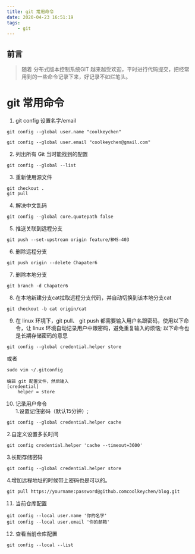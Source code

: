 ```yaml
---
title: git 常用命令
date: 2020-04-23 16:51:19
tags: 
    - git
---
```


## 前言
> 随着 分布式版本控制系统GIT 越来越受欢迎，平时进行代码提交，把经常用到的一些命令记录下来，好记录不如烂笔头。

# git 常用命令
1. git config 设置名字/email
```
git config --global user.name "coolkeychen"

git config --global user.email "coolkeychen@gmail.com"
```

2. 列出所有 Git 当时能找到的配置
```
git config --global --list
```

3. 重新使用源文件
```
git checkout .
git pull
```

4. 解决中文乱码
```
git config --global core.quotepath false
```

5. 推送关联到远程分支
```
git push --set-upstream origin feature/BMS-403
```

6. 删除远程分支 
```
git push origin --delete Chapater6 
```

7. 删除本地分支
```
git branch -d Chapater6
```

8. 在本地新建分支cat拉取远程分支代码，并自动切换到该本地分支cat
```
git checkout -b cat origin/cat
```

9. 在 linux 环境下，git pull、 git push 都需要输入用户名跟密码，使用以下命令，让 linux 环境自动记录用户中跟密码，避免重复输入的烦恼; 以下命令也是长期存储密码的意思
```
git config --global credential.helper store
```
或者
```
sudo vim ~/.gitconfig

编辑 git 配置文件，然后输入
[credential]
    helper = store
```

10. 记录用户命令  
1.设置记住密码（默认15分钟）;
```
git config --global credential.helper cache
```
2.自定义设置多长时间
```
git config credential.helper 'cache --timeout=3600'
```
3.长期存储密码
```
git config --global credential.helper store
```
4.增加远程地址的时候带上密码也是可以的。
```
git pull https://yourname:password@github.comcoolkeychen/blog.git
```

11. 当前仓库配置
```
git config --local user.name '你的名字'
git config --local user.email '你的邮箱'
```

12. 查看当前仓库配置
```
git config --local --list
```